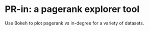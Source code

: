 # PR-in: a pagerank explorer tool

Use Bokeh to plot pagerank vs in-degree for a variety of datasets.
